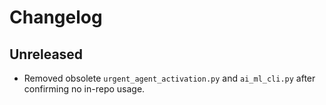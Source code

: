 # Changelog

## Unreleased
- Removed obsolete `urgent_agent_activation.py` and `ai_ml_cli.py` after confirming no in-repo usage.
